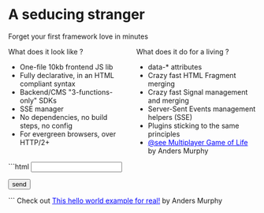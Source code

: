 
# A seducing stranger
Forget your first framework love in minutes

<div style="display: flex; gap: 16px; align-items: flex-start; justify-content: space-between;">
    <div style="width: 50%; text-align: left;">
    What does it look like ?
        <ul>
        <li>One-file 10kb frontend JS lib</li>
        <li>Fully declarative, in an HTML compliant syntax</li>
        <li>Backend/CMS "3-functions-only" SDKs</li>
        <li>SSE manager</li>
        <li>No dependencies, no build steps, no config</li>
        <li>For evergreen browsers, over HTTP/2+</li>
        </ul>
    </div>
    <div style="width: 50%; text-align: left;">
        What does it do for a living ?
        <ul>
            <li>data-* attributes</li>
            <li>Crazy fast HTML Fragment merging</li>
            <li>Crazy fast Signal management and merging</li>
            <li>Server-Sent Events management helpers (SSE)</li>
            <li>Plugins sticking to the same principles</li>
            <li><a style="color: blue;" href="https://example.andersmurphy.com/" target="_blank">@see Multiplayer Game of Life</a> by Anders Murphy</li>
        </ul>
    </div>
</div>
<div style="text-align: left;">
```html
  <script type="module" src="path/to/datastar.js"></script>

  <input data-on-input="$msg = event.target.value" />
  <p data-text="$msg"></p>
  <button data-on-click="@post('/send-msg')">send</button>
  <p id="waiting-for-response"></p>
```
Check out <a style="color: blue;" href="http://localhost:667" target="_blank">This hello world example for real!</a> by Anders Murphy
</div>
